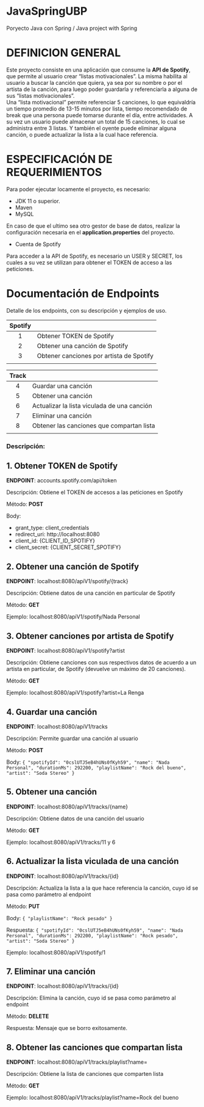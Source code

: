 # JavaSpringUBP
Poryecto Java con Spring / Java project with Spring

# DEFINICION GENERAL
Este proyecto consiste en una aplicación que consume la **API de Spotify**, que permite al usuario crear “listas motivacionales”. La misma habilita al usuario a buscar la canción que quiera, ya sea por su nombre o por el artista de la canción, para luego poder guardarla y referenciarla a alguna de sus “listas motivacionales”.  
Una “lista motivacional” permite referenciar 5 canciones, lo que equivaldría un tiempo promedio de 13-15 minutos por lista, tiempo recomendado de break que una persona puede tomarse durante el día, entre actividades. A su vez un usuario puede almacenar un total de 15 canciones, lo cual se administra entre 3 listas. Y también el oyente puede eliminar alguna canción, o puede actualizar la lista a la cual hace referencia.

# ESPECIFICACIÓN DE REQUERIMIENTOS
Para poder ejecutar locamente el proyecto, es necesario: 
* JDK 11 o superior.
* Maven
* MySQL

En caso de que el ultimo sea otro gestor de base de datos, realizar la configuración necesaria en el **application.properties** del proyecto.
* Cuenta de Spotify

Para acceder a la API de Spotify, es necesario un USER y SECRET, los cuales a su vez se utilizan para obtener el TOKEN de acceso a las peticiones.

# Documentación de Endpoints

Detalle de los endpoints, con su descripción y ejemplos de uso.

| Spotify |                                          |
|:-------:|----------------------------------------- |
|    1    | Obtener TOKEN de Spotify                 |
|    2    | Obtener una canción de Spotify           |
|    3    | Obtener canciones por artista de Spotify |
|         |                                          |

| Track   |                                             |
|:-------:|---------------------------------------------|
|   4     | Guardar una canción                         |
|   5     | Obtener una canción                         |
|   6     | Actualizar la lista viculada de una canción |
|   7     | Eliminar una canción                        |
|   8     | Obtener las canciones que compartan lista   |
|         |                                             |


### Descripción:

## 1. Obtener TOKEN de Spotify

**ENDPOINT**: accounts.spotify.com/api/token

Descripción: Obtiene el TOKEN de accesos a las peticiones en Spotify

Método: **POST**

Body:
* grant_type: client_credentials
* redirect_uri: http://localhost:8080
* client_id: {CLIENT_ID_SPOTIFY}
* client_secret: {CLIENT_SECRET_SPOTIFY}

## 2. Obtener una canción de Spotify

**ENDPOINT**: localhost:8080/apiV1/spotify/{track}

Descripción: Obtiene datos de una canción en particular de Spotify


Método: **GET**

Ejemplo: localhost:8080/apiV1/spotify/Nada Personal

## 3. Obtener canciones por artista de Spotify

**ENDPOINT**: localhost:8080/apiV1/spotify?artist

Descripción: Obtiene canciones con sus respectivos datos de acuerdo a un artista en particular, de Spotify (devuelve un máximo de 20 canciones).

Método: **GET**

Ejemplo: localhost:8080/apiV1/spotify?artist=La Renga

## 4. Guardar una canción

**ENDPOINT**: localhost:8080/apiV1/tracks

Descripción: Permite guardar una canción al usuario

Método: **POST**

Body:
`{
    "spotifyId": "0cslUTJ5eB4hUNs0fKyh59",
    "name": "Nada Personal",
    "durationMs": 292200,
    "playlistName": "Rock del bueno",
    "artist": "Soda Stereo"
}`

## 5. Obtener una canción

**ENDPOINT**: localhost:8080/apiV1/tracks/{name}

Descripción: Obtiene datos de una canción del usuario

Método: **GET**

Ejemplo: localhost:8080/apiV1/tracks/11 y 6

## 6. Actualizar la lista viculada de una canción

**ENDPOINT**: localhost:8080/apiV1/tracks/{id}

Descripción: Actualiza la lista a la que hace referencia la canción, cuyo id se pasa como parámetro al endpoint

Método: **PUT**

Body:
`{
    "playlistName": "Rock pesado"
}`

Respuesta:
`{
    "spotifyId": "0cslUTJ5eB4hUNs0fKyh59",
    "name": "Nada Personal",
    "durationMs": 292200,
    "playlistName": "Rock pesado",
    "artist": "Soda Stereo"
}`

Ejemplo: localhost:8080/apiV1/spotify/1

## 7. Eliminar una canción

**ENDPOINT**: localhost:8080/apiV1/tracks/{id}

Descripción: Elimina la canción, cuyo id se pasa como parámetro al endpoint

Método: **DELETE**

Respuesta: Mensaje que se borro exitosamente.

## 8. Obtener las canciones que compartan lista

**ENDPOINT**: localhost:8080/apiV1/tracks/playlist?name=

Descripción: Obtiene la lista de canciones que comparten lista

Método: **GET**

Ejemplo: localhost:8080/apiV1/tracks/playlist?name=Rock del bueno
